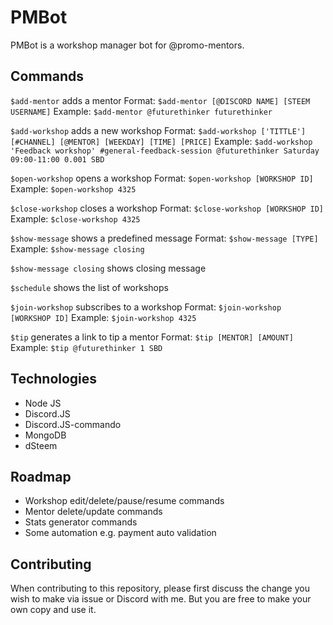 # PMBot

PMBot is a workshop manager bot for @promo-mentors.

## Commands

`$add-mentor` adds a mentor
Format: `$add-mentor [@DISCORD NAME] [STEEM USERNAME]`
Example: `$add-mentor @futurethinker futurethinker`

`$add-workshop` adds a new workshop
Format: `$add-workshop ['TITTLE'] [#CHANNEL] [@MENTOR] [WEEKDAY] [TIME] [PRICE]`
Example: `$add-workshop 'Feedback workshop' #general-feedback-session @futurethinker Saturday 09:00-11:00 0.001 SBD`

`$open-workshop` opens a workshop
Format: `$open-workshop [WORKSHOP ID]`
Example: `$open-workshop 4325`

`$close-workshop` closes a workshop
Format: `$close-workshop [WORKSHOP ID]`
Example: `$close-workshop 4325`

`$show-message` shows a predefined message
Format: `$show-message [TYPE]`
Example: `$show-message closing`

`$show-message closing` shows closing message

`$schedule` shows the list of workshops

`$join-workshop` subscribes to a workshop
Format: `$join-workshop [WORKSHOP ID]`
Example: `$join-workshop 4325`

`$tip` generates a link to tip a mentor
Format: `$tip [MENTOR] [AMOUNT]`
Example: `$tip @futurethinker 1 SBD`

## Technologies

- Node JS
- Discord.JS
- Discord.JS-commando
- MongoDB
- dSteem

## Roadmap

* Workshop edit/delete/pause/resume commands
* Mentor delete/update commands
* Stats generator commands
* Some automation e.g. payment auto validation

## Contributing

When contributing to this repository, please first discuss the change you wish to make via issue or Discord with me. But you are free to make your own copy and use it.
